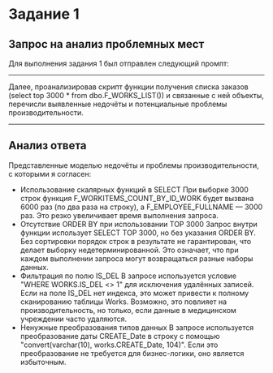 # Задание 1
## Запрос на анализ проблемных мест
Для выполнения задания 1 был отправлен следующий промпт:

---

Далее, проанализировав скрипт функции получения списка заказов (select top 3000 * from dbo.F_WORKS_LIST()) и связанные с ней объекты, перечисли выявленные недочёты и потенциальные проблемы производительности.

---

## Анализ ответа
Представленные моделью недочёты и проблемы производительности, с которыми я согласен:

- Использование скалярных функций в SELECT
    При выборке 3000 строк функция F_WORKITEMS_COUNT_BY_ID_WORK будет вызвана 6000 раз (по два раза на строку), а F_EMPLOYEE_FULLNAME — 3000 раз. Это резко увеличивает время выполнения запроса.
- Отсутствие ORDER BY при использовании TOP 3000
    Запрос внутри функции использует SELECT TOP 3000, но без указания ORDER BY. Без сортировки порядок строк в результате не гарантирован, что делает выборку недетерминированной. Это означает, что при каждом выполнении запроса могут возвращаться разные наборы данных.
- Фильтрация по полю IS_DEL
    В запросе используется условие "WHERE WORKS.IS_DEL <> 1" для исключения удалённых записей. Если на поле IS_DEL нет индекса, это может привести к полному сканированию таблицы Works.
    Возможно, это повлияет на производительность, но только, если данные в медицинском учреждении часто удаляются.
- Ненужные преобразования типов данных
    В запросе используется преобразование даты CREATE_Date в строку с помощью "convert(varchar(10), works.CREATE_Date, 104)". Если это преобразование не требуется для бизнес-логики, оно является избыточным.